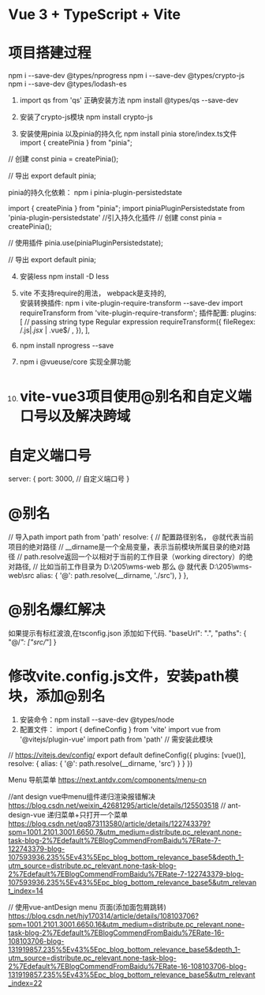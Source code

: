# Vue 3 + TypeScript + Vite

# 项目搭建过程

npm i --save-dev @types/nprogress
npm i --save-dev @types/crypto-js
npm i --save-dev @types/lodash-es

1. import qs from 'qs' 正确安装方法
npm install @types/qs --save-dev


2. 安装了crypto-js模块
npm install crypto-js


3. 安装使用pinia 以及pinia的持久化
npm install pinia
store/index.ts文件
import { createPinia } from "pinia";
 
// 创建
const pinia = createPinia();
 
// 导出
export default pinia;

pinia的持久化依赖： 
npm i pinia-plugin-persistedstate

import { createPinia } from "pinia";
import piniaPluginPersistedstate from 'pinia-plugin-persistedstate' //引入持久化插件
// 创建
const pinia = createPinia();
 
// 使用插件
pinia.use(piniaPluginPersistedstate);
 
// 导出
export default pinia;


4. 安装less  npm install -D less
5. vite 不支持require的用法， webpack是支持的,  
安装转换插件: npm i vite-plugin-require-transform --save-dev
import requireTransform from 'vite-plugin-require-transform';
插件配置:
plugins: [
    // passing string type Regular expression
    requireTransform({
	    fileRegex: /.js$|.jsx$ | .vue$/ ,
	}),
],
6. npm install nprogress --save

7. npm i @vueuse/core  实现全屏功能
<div ref="el">
<div @click="toggle">
      <van-icon :name="!isFullscreen ? 'enlarge' : 'shrink'" color="red" size="40"/>
    </div>
</div>
<script setup>
import { ref } from 'vue';
import { useFullscreen } from '@vueuse/core';
const el = ref()
const { isFullscreen, toggle } = useFullscreen(el)
</script>



10. # vite-vue3项目使用@别名和自定义端口号以及解决跨域
# 自定义端口号
server: {
  port: 3000, // 自定义端口号
}

# @别名
// 导入path
import path from 'path'
resolve: {
    // 配置路径别名， @就代表当前项目的绝对路径 
    // __dirname是一个全局变量，表示当前模块所属目录的绝对路径
    // path.resolve返回一个以相对于当前的工作目录（working directory）的绝对路径, 
    // 比如当前工作目录为 D:\205\wms-web 那么 @ 就代表 D:\205\wms-web\src
    alias: {
      '@': path.resolve(__dirname, './src'),
    }
},
# @别名爆红解决
如果提示有标红波浪,在tsconfig.json 添加如下代码.
"baseUrl": ".",
"paths": {
    "@/*": ["src/*"]
}


# 修改vite.config.js文件，安装path模块，添加@别名
1. 安装命令：npm install --save-dev @types/node
2. 配置文件：
import { defineConfig } from 'vite'
import vue from '@vitejs/plugin-vue'
import path from 'path'   // 需安装此模块
 
// https://vitejs.dev/config/
export default defineConfig({
  plugins: [vue()],
  resolve: {
    alias: {
      '@': path.resolve(__dirname, 'src')
    }
  }
})

Menu 导航菜单  https://next.antdv.com/components/menu-cn

//ant design vue中menu组件递归渲染报错解决  https://blog.csdn.net/weixin_42681295/article/details/125503518
// ant-design-vue 递归菜单+只打开一个菜单 https://blog.csdn.net/qq873113580/article/details/122743379?spm=1001.2101.3001.6650.7&utm_medium=distribute.pc_relevant.none-task-blog-2%7Edefault%7EBlogCommendFromBaidu%7ERate-7-122743379-blog-107593936.235%5Ev43%5Epc_blog_bottom_relevance_base5&depth_1-utm_source=distribute.pc_relevant.none-task-blog-2%7Edefault%7EBlogCommendFromBaidu%7ERate-7-122743379-blog-107593936.235%5Ev43%5Epc_blog_bottom_relevance_base5&utm_relevant_index=14

// 使用vue-antDesign menu 页面(添加面包屑跳转) https://blog.csdn.net/hjy170314/article/details/108103706?spm=1001.2101.3001.6650.16&utm_medium=distribute.pc_relevant.none-task-blog-2%7Edefault%7EBlogCommendFromBaidu%7ERate-16-108103706-blog-131919857.235%5Ev43%5Epc_blog_bottom_relevance_base5&depth_1-utm_source=distribute.pc_relevant.none-task-blog-2%7Edefault%7EBlogCommendFromBaidu%7ERate-16-108103706-blog-131919857.235%5Ev43%5Epc_blog_bottom_relevance_base5&utm_relevant_index=22



